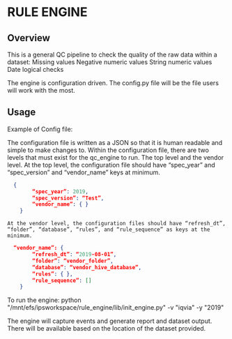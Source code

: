 # RULE ENGINE

## Overview
This is a general QC pipeline to check the quality of the raw data within a dataset:
  Missing values
  Negative numeric values
  String numeric values
  Date logical checks

The engine is configuration driven. The config.py file will be the file users will work with the most. 

## Usage 
Example of Config file:

The configuration file is written as a JSON so that it is human readable and simple to make changes to. Within the configuration file, there are two levels that must exist for the qc_engine to run. The top level and the vendor level.
	At the top level, the configuration file should have “spec_year” and “spec_version” and “vendor_name” keys at minimum. 
```json
  {
		“spec_year”: 2019,
		“spec_version”: “Test”,
		“vendor_name”: { }	
	} 
```
	At the vendor level, the configuration files should have “refresh_dt”, “folder”, “database”, “rules”, and “rule_sequence” as keys at the minimum.
```json
  “vendor_name”: {
		“refresh_dt”: “2019-08-01”,
		“folder”: “vendor_folder”,
		“database”: “vendor_hive_database”,
		“rules”: { },
		“rule_sequence”: []
	}
```


To run the engine:
  python "/mnt/efs/ipsworkspace/rule_engine/lib/init_engine.py" -v "iqvia" -y "2019"
  
The engine will capture events and generate report and dataset output. There will be available based on the location of the dataset provided.
